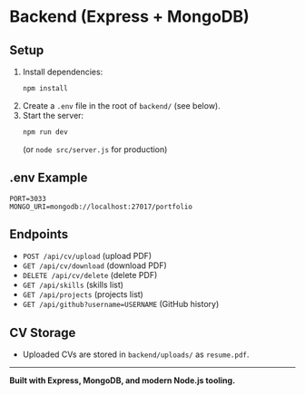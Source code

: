# Backend (Express + MongoDB)

## Setup

1. Install dependencies:
   ```bash
   npm install
   ```
2. Create a `.env` file in the root of `backend/` (see below).
3. Start the server:
   ```bash
   npm run dev
   ```
   (or `node src/server.js` for production)

## .env Example
```
PORT=3033
MONGO_URI=mongodb://localhost:27017/portfolio
```

## Endpoints
- `POST /api/cv/upload` (upload PDF)
- `GET /api/cv/download` (download PDF)
- `DELETE /api/cv/delete` (delete PDF)
- `GET /api/skills` (skills list)
- `GET /api/projects` (projects list)
- `GET /api/github?username=USERNAME` (GitHub history)

## CV Storage
- Uploaded CVs are stored in `backend/uploads/` as `resume.pdf`.

---

**Built with Express, MongoDB, and modern Node.js tooling.** 